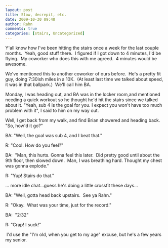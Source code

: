 ```yaml
---
layout: post
title: Slow, decrepit, etc.
date: 2009-10-30 09:40
author: Rahn
comments: true
categories: [stairs, Uncategorized]
---
```

Y'all know how I've been hitting the stairs once a week for the last couple months.  Yeah, good stuff there.  I figured if I got down to 4 minutes, I'd be flying.  My coworker who does this with me agreed.  4 minutes would be awesome.

We've mentioned this to another coworker of ours before.  He's a pretty fit guy, doing 7:30ish miles in a 10K.  (At least last time we talked about speed, it was in that ballpark.)  We'll call him BA.

Monday, I was heading out, and BA was in the locker room,and mentioned needing a quick workout so he thought he'd hit the stairs since we talked about it. "Yeah, sub 4 is the goal for you. I expect you won't have too much problem with it", I said to him on my way out.

Well, I get back from my walk, and find Brian showered and heading back. "So, how'd it go?"

BA: "Well, the goal was sub 4, and I beat that."

R: "Cool. How do you feel?"

BA:  "Man, this hurts. Gonna feel this later.  Did pretty good until about the 9th floor, then slowed down.  Man, I was breathing hard. Thought my chest was gonna explode."

R: "Yup! Stairs do that."

... more idle chat...guess he's doing a little crossfit these days...

BA: "Well, gotta head back upstairs.  See ya Rahn."

R: "Okay.  What was your time, just for the record."

BA:  "2:32"

R: "Crap! I suck!"

 I'd use the "I'm old, when you get to my age" excuse, but he's a few years my senior.
